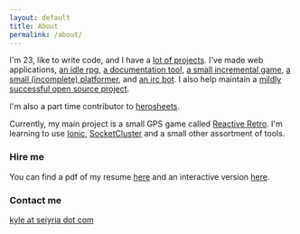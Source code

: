 ```yaml
---
layout: default
title: About
permalink: /about/
---
```


I'm 23, like to write code, and I have a [lot of projects](https://github.com/seiyria). I've made web applications, [an idle rpg](https://github.com/IdleLands), [a documentation tool](https://github.com/kellyirc/doks), [a small incremental game](https://github.com/seiyria/c), [a small (incomplete) platformer](http://seiyria.com/defiled-dreams/), and [an irc bot](https://github.com/kellyirc/kurea). I also help maintain a [mildly successful open source project](https://github.com/seiyria/bootstrap-slider).

I'm also a part time contributor to [herosheets](http://www.herosheets.com/).

Currently, my main project is a small GPS game called [Reactive Retro](https://github.com/reactive-retro). I'm learning to use [Ionic](http://ionicframework.com), [SocketCluster](http://socketcluster.io) and a small other assortment of tools.

### Hire me

You can find a pdf of my resume [here](http://seiyria.com/resume.pdf) and an interactive version [here](http://seiyria.com/interactive-resume).

### Contact me

[kyle at seiyria dot com](mailto:kyle@seiyria.com)
